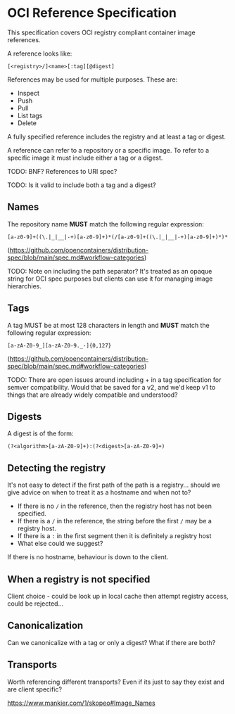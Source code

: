 # OCI Reference Specification

This specification covers OCI registry compliant container image references.

A reference looks like:
```
[<registry>/]<name>[:tag][@digest]
```

References may be used for multiple purposes. These are:
- Inspect
- Push
- Pull
- List tags
- Delete

A fully specified reference includes the registry and at least a tag or digest.

A reference can refer to a repository or a specific image. To refer to a specific image it must include either a tag or a digest.

TODO: BNF? References to URI spec?

TODO: Is it valid to include both a tag and a digest?

## Names

The repository name **MUST** match the following regular expression:

```
[a-z0-9]+((\.|_|__|-+)[a-z0-9]+)*(/[a-z0-9]+((\.|_|__|-+)[a-z0-9]+)*)*
```

(https://github.com/opencontainers/distribution-spec/blob/main/spec.md#workflow-categories)

TODO: Note on including the path separator? It's treated as an opaque string for OCI spec purposes but clients can use it for managing image hierarchies.

## Tags

A tag MUST be at most 128 characters in length and **MUST** match the following regular expression:

```
[a-zA-Z0-9_][a-zA-Z0-9._-]{0,127}
```

(https://github.com/opencontainers/distribution-spec/blob/main/spec.md#workflow-categories)

TODO: There are open issues around including + in a tag specification for semver compatibility. Would that be saved for a v2, and we'd keep v1 to things that are already widely compatible and understood?

## Digests

A digest is of the form:
```
(?<algorithm>[a-zA-Z0-9]+):(?<digest>[a-zA-Z0-9]+)
```

## Detecting the registry

It's not easy to detect if the first path of the path is a registry... should we give advice on when to treat it as a hostname and when not to?

- If there is no `/` in the reference, then the registry host has not been specified.
- If there is a `/` in the reference, the string before the first `/` may be a registry host.
- If there is a `:` in the first segment then it is definitely a registry host
- What else could we suggest?

If there is no hostname, behaviour is down to the client.

## When a registry is not specified

Client choice - could be look up in local cache then attempt registry access, could be rejected...

## Canonicalization

Can we canonicalize with a tag or only a digest? What if there are both?

## Transports

Worth referencing different transports? Even if its just to say they exist and are client specific?

https://www.mankier.com/1/skopeo#Image_Names
